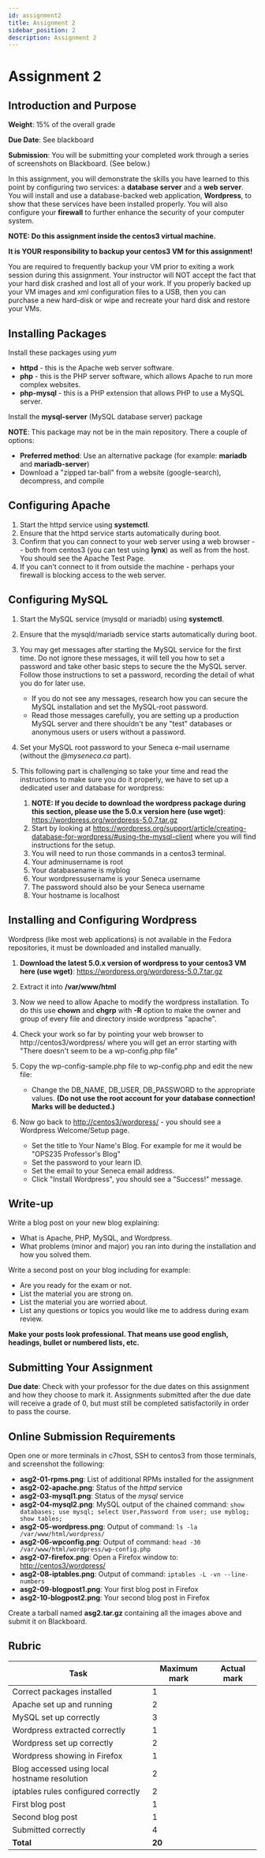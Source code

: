 ```yaml
---
id: assignment2
title: Assignment 2
sidebar_position: 2
description: Assignment 2
---
```


# Assignment 2

## Introduction and Purpose

**Weight**: 15% of the overall grade

**Due Date**: See blackboard

**Submission**: You will be submitting your completed work through a series of screenshots on Blackboard. (See below.)

In this assignment, you will demonstrate the skills you have learned to this point by configuring two services: a **database server** and a **web server**. You will install and use a database-backed web application, **Wordpress**, to show that these services have been installed properly. You will also configure your **firewall** to further enhance the security of your computer system.

**NOTE: Do this assignment inside the centos3 virtual machine.**

**It is YOUR responsibility to backup your centos3 VM for this assignment!**

You are required to frequently backup your VM prior to exiting a work session during this assignment. Your instructor will NOT accept the fact that your hard disk crashed and lost all of your work. If you properly backed up your VM images and xml configuration files to a USB, then you can purchase a new hard-disk or wipe and recreate your hard disk and restore your VMs.

## Installing Packages

Install these packages using _yum_

- **httpd** - this is the Apache web server software.
- **php** - this is the PHP server software, which allows Apache to run more complex websites.
- **php-mysql** - this is a PHP extension that allows PHP to use a MySQL server.

Install the **mysql-server** (MySQL database server) package

**NOTE**: This package may not be in the main repository. There a couple of options:

- **Preferred method**: Use an alternative package (for example: **mariadb** and **mariadb-server**)
- Download a "zipped tar-ball" from a website (google-search), decompress, and compile

## Configuring Apache

1. Start the httpd service using **systemctl**.
2. Ensure that the httpd service starts automatically during boot.
3. Confirm that you can connect to your web server using a web browser -- both from centos3 (you can test using **lynx**) as well as from the host. You should see the Apache Test Page.
4. If you can't connect to it from outside the machine - perhaps your firewall is blocking access to the web server.

## Configuring MySQL

1. Start the MySQL service (mysqld or mariadb) using **systemctl**.
2. Ensure that the mysqld/mariadb service starts automatically during boot.
3. You may get messages after starting the MySQL service for the first time. Do not ignore these messages, it will tell you how to set a password and take other basic steps to secure the the MySQL server. Follow those instructions to set a password, recording the detail of what you do for later use.

      - If you do not see any messages, research how you can secure the MySQL installation and set the MySQL-root password.
      - Read those messages carefully, you are setting up a production MySQL server and there shouldn't be any "test" databases or anonymous users or users without a password.

4. Set your MySQL root password to your Seneca e-mail username (without the _\@myseneca.ca_ part).
5. This following part is challenging so take your time and read the instructions to make sure you do it properly, we have to set up a dedicated user and database for wordpress:

      1. **NOTE: If you decide to download the wordpress package during this section, please use the 5.0.x version here (use wget)**: https://wordpress.org/wordpress-5.0.7.tar.gz
      2. Start by looking at https://wordpress.org/support/article/creating-database-for-wordpress/#using-the-mysql-client where you will find instructions for the setup.
      3. You will need to run those commands in a centos3 terminal.
      4. Your adminusername is root
      5. Your databasename is myblog
      6. Your wordpressusername is your Seneca username
      7. The password should also be your Seneca username
      8. Your hostname is localhost

## Installing and Configuring Wordpress

Wordpress (like most web applications) is not available in the Fedora repositories, it must be downloaded and installed manually.

1. **Download the latest 5.0.x version of wordpress to your centos3 VM here (use wget)**: https://wordpress.org/wordpress-5.0.7.tar.gz
2. Extract it into **/var/www/html**
3. Now we need to allow Apache to modify the wordpress installation. To do this use **chown** and **chgrp** with **-R** option to make the owner and group of every file and directory inside wordpress "apache".
4. Check your work so far by pointing your web browser to http://centos3/wordpress/ where you will get an error starting with "There doesn't seem to be a wp-config.php file"
5. Copy the wp-config-sample.php file to wp-config.php and edit the new file:

      - Change the DB_NAME, DB_USER, DB_PASSWORD to the appropriate values. **(Do not use the root account for your database connection! Marks will be deducted.)**

6. Now go back to [http://centos3/wordpress/](http://centos3/wordpress/) - you should see a Wordpress Welcome/Setup page.

      - Set the title to Your Name's Blog. For example for me it would be "OPS235 Professor's Blog"
      - Set the password to your learn ID.
      - Set the email to your Seneca email address.
      - Click "Install Wordpress", you should see a "Success!" message.

## Write-up

Write a blog post on your new blog explaining:

- What is Apache, PHP, MySQL, and Wordpress.
- What problems (minor and major) you ran into during the installation and how you solved them.

Write a second post on your blog including for example:

- Are you ready for the exam or not.
- List the material you are strong on.
- List the material you are worried about.
- List any questions or topics you would like me to address during exam review.

**Make your posts look professional. That means use good english, headings, bullet or numbered lists, etc.**

## Submitting Your Assignment

**Due date**: Check with your professor for the due dates on this assignment and how they choose to mark it. Assignments submitted after the due date will receive a grade of 0, but must still be completed satisfactorily in order to pass the course.

## Online Submission Requirements

Open one or more terminals in c7host, SSH to centos3 from those terminals, and screenshot the following:

- **asg2-01-rpms.png**: List of additional RPMs installed for the assignment
- **asg2-02-apache.png**: Status of the _httpd_ service
- **asg2-03-mysql1.png**: Status of the _mysql_ service
- **asg2-04-mysql2.png**: MySQL output of the chained command: `show databases; use mysql; select User,Password from user; use myblog; show tables;`
- **asg2-05-wordpress.png**: Output of command: `ls -la /var/www/html/wordpress/`
- **asg2-06-wpconfig.png**: Output of command: `head -30 /var/www/html/wordpress/wp-config.php`
- **asg2-07-firefox.png**: Open a Firefox window to: [http://centos3/wordpress/](http://centos3/wordpress/)
- **asg2-08-iptables.png**: Output of command: `iptables -L -vn --line-numbers`
- **asg2-09-blogpost1.png**: Your first blog post in Firefox
- **asg2-10-blogpost2.png**: Your second blog post in Firefox

Create a tarball named **asg2.tar.gz** containing all the images above and submit it on Blackboard.

## Rubric

| Task	| Maximum mark	| Actual mark |
| --- | --- | --- |
| Correct packages installed	| 1	|  |
| Apache set up and running	| 2	|  |
| MySQL set up correctly	| 3	|  |
| Wordpress extracted correctly	| 1	|  |
| Wordpress set up correctly	| 2	|  |
| Wordpress showing in Firefox	| 1	|  |
| Blog accessed using local hostname resolution	| 2	|  |
| iptables rules configured correctly	| 2	|  |
| First blog post	| 1	|  |
| Second blog post	| 1	|  |
| Submitted correctly	| 4	|  |
| **Total**	| **20**	|  |
